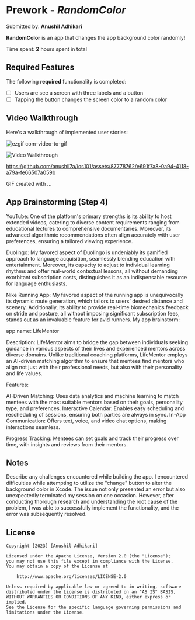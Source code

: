 # Prework - *RandomColor*

Submitted by: **Anushil Adhikari**

**RandomColor** is an app that changes the app background color randomly!

Time spent: **2** hours spent in total



## Required Features

The following **required** functionality is completed:

- [ ] Users are see a screen with three labels and a button
- [ ] Tapping the button changes the screen color to a random color
 
## Video Walkthrough

Here's a walkthrough of implemented user stories:

![ezgif com-video-to-gif](https://github.com/anushil7a/ios101/assets/87778762/bf61a236-e53e-4475-a84c-04258075dfad)


<img src='http://i.imgur.com/link/to/your/gif/file.gif' title='Video Walkthrough' width='' alt='Video Walkthrough' />


https://github.com/anushil7a/ios101/assets/87778762/e691f7a8-0a94-4118-a79a-fe66507a059b


<!-- Replace this with whatever GIF tool you used! -->
GIF created with ...  
<!-- Recommended tools:
[Kap](https://getkap.co/) for macOS
[ScreenToGif](https://www.screentogif.com/) for Windows
[peek](https://github.com/phw/peek) for Linux. -->

## App Brainstorming (Step 4)

YouTube: One of the platform's primary strengths is its ability to host extended videos, catering to diverse content requirements ranging from educational lectures to comprehensive documentaries. Moreover, its advanced algorithmic recommendations often align accurately with user preferences, ensuring a tailored viewing experience. 

Duolingo: My favored aspect of Duolingo is undeniably its gamified approach to language acquisition, seamlessly blending education with entertainment. Moreover, its capacity to adjust to individual learning rhythms and offer real-world contextual lessons, all without demanding exorbitant subscription costs, distinguishes it as an indispensable resource for language enthusiasts.

Nike Running App: My favored aspect of the running app is unequivocally its dynamic route generation, which tailors to users' desired distance and scenery. Additionally, its ability to provide real-time biomechanics feedback on stride and posture, all without imposing significant subscription fees, stands out as an invaluable feature for avid runners.
My app brainstorm:

app name: LifeMentor

Description: LifeMentor aims to bridge the gap between individuals seeking guidance in various aspects of their lives and experienced mentors across diverse domains. Unlike traditional coaching platforms, LifeMentor employs an AI-driven matching algorithm to ensure that mentees find mentors who align not just with their professional needs, but also with their personality and life values.

Features:

AI-Driven Matching: Uses data analytics and machine learning to match mentees with the most suitable mentors based on their goals, personality type, and preferences.
Interactive Calendar: Enables easy scheduling and rescheduling of sessions, ensuring both parties are always in sync.
In-App Communication: Offers text, voice, and video chat options, making interactions seamless.

Progress Tracking: Mentees can set goals and track their progress over time, with insights and reviews from their mentors.

## Notes

Describe any challenges encountered while building the app.
I encountered difficulties while attempting to utilize the "change" button to alter the background color in Xcode. The issue not only presented an error but also unexpectedly terminated my session on one occasion. However, after conducting thorough research and understanding the root cause of the problem, I was able to successfully implement the functionality, and the error was subsequently resolved.

## License

    Copyright [2023] [Anushil Adhikari]

    Licensed under the Apache License, Version 2.0 (the "License");
    you may not use this file except in compliance with the License.
    You may obtain a copy of the License at

        http://www.apache.org/licenses/LICENSE-2.0

    Unless required by applicable law or agreed to in writing, software
    distributed under the License is distributed on an "AS IS" BASIS,
    WITHOUT WARRANTIES OR CONDITIONS OF ANY KIND, either express or implied.
    See the License for the specific language governing permissions and
    limitations under the License.
